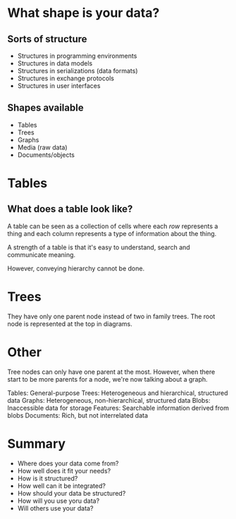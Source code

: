# What shape is your data?
## Sorts of structure
* Structures in programming environments
* Structures in data models
* Structures in serializations (data formats)
* Structures in exchange protocols
* Structures in user interfaces

## Shapes available
* Tables
* Trees
* Graphs
* Media (raw data)
* Documents/objects

# Tables
## What does a table look like?
A table can be seen as a collection of cells where each _row_ represents a thing and each column represents a type of information about the thing.

A strength of a table is that it's easy to understand, search and communicate meaning.

However, conveying hierarchy cannot be done.

# Trees
They have only one parent node instead of two in family trees.
The root node is represented at the top in diagrams.

# Other
Tree nodes can only have one parent at the most. However, when there start to be more parents for a node, we're now talking about a graph.

Tables: General-purpose
Trees: Heterogeneous and hierarchical, structured data
Graphs: Heterogeneous, non-hierarchical, structured data
Blobs: Inaccessible data for storage
Features: Searchable information derived from blobs
Documents: Rich, but not interrelated data

# Summary
* Where does your data come from?
* How well does it fit your needs?
* How is it structured?
* How well can it be integrated?
* How should your data be structured?
* How will you use yoru data?
* Will others use your data?
